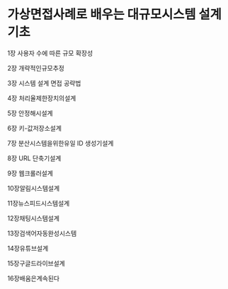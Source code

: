 # 가상면접사례로 배우는 대규모시스템 설계 기초

1장 사용자 수에 따른 규모 확장성

2장 개략적인규모추정

3장 시스템 설계 면접 공략법

4장 처리율제한장치의설계

5장 안정해시설계

6장 키-값저장소설계

7장 분산시스템을위한유일 ID 생성기설계

8장 URL 단축기설계

9장 웹크롤러설계

10장알림시스템설계

11장뉴스피드시스템설계

12장채팅시스템설계

13장검색어자동완성시스템

14장유튜브설계

15장구글드라이브설계

16장배움은계속된다